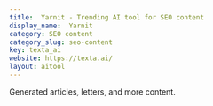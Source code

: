 ```yaml
---
title:  Yarnit - Trending AI tool for SEO content
display_name:  Yarnit
category: SEO content
category_slug: seo-content
key: texta_ai
website: https://texta.ai/
layout: aitool
---
```


Generated articles, letters, and more content.
